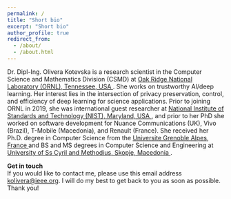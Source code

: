 ```yaml
---
permalink: /
title: "Short bio"
excerpt: "Short bio"
author_profile: true
redirect_from: 
  - /about/
  - /about.html
---
```


Dr. Dipl-Ing. Olivera Kotevska is a research scientist in the Computer Science and Mathematics Division (CSMD) at <a href="https://www.ornl.gov">Oak Ridge National Laboratory (ORNL), Tennessee, USA </a>. She works on trustworthy AI/deep learning. Her interest lies in the intersection of privacy preservation, control, and efficiency of deep learning for science applications. Prior to joining ORNL in 2019, she was international guest researcher at <a href="https://www.nist.gov"> National Institute of Standards and Technology (NIST), Maryland, USA </a>, and prior to her PhD she worked on software development for Nuance Communications (UK), Vivo (Brazil), T-Mobile (Macedonia), and Renault (France). She received her Ph.D. degree in Computer Science from the <a href="https://www.univ-grenoble-alpes.fr"> Universite Grenoble Alpes, France </a> and BS and MS degrees in Computer Science and Engineering at <a href="https://ukim.edu.mk"> University of Ss Cyril and Methodius, Skopje, Macedonia </a>.
 

<b> Get in touch </b> <br>
If you would like to contact me, please use this email address kolivera@ieee.org. I will do my best to get back to you as soon as possible. Thank you! <br>
